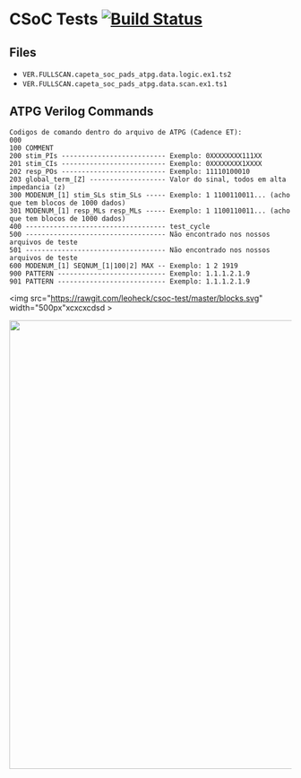 
# CSoC Tests [![Build Status](https://travis-ci.org/leoheck/csoc-test.svg?branch=master)](https://travis-ci.org/leoheck/csoc-test)

## Files

<!-- ~/Dropbox/CSOC-DFT-Tests/dft-psynth/atpg/testresults/verilog/VER.FULLSCAN.capeta_soc_pads_atpg.data.logic.ex1.ts2
~/Dropbox/CSOC-DFT-Tests/dft-psynth/atpg/testresults/verilog/VER.FULLSCAN.capeta_soc_pads_atpg.data.scan.ex1.ts1 -->

- `VER.FULLSCAN.capeta_soc_pads_atpg.data.logic.ex1.ts2`
- `VER.FULLSCAN.capeta_soc_pads_atpg.data.scan.ex1.ts1`


## ATPG Verilog Commands
```
Codigos de comando dentro do arquivo de ATPG (Cadence ET):
000
100 COMMENT
200 stim_PIs -------------------------- Exemplo: 0XXXXXXXX111XX
201 stim_CIs -------------------------- Exemplo: 0XXXXXXXX1XXXX
202 resp_POs -------------------------- Exemplo: 11110100010
203 global_term_[Z] ------------------- Valor do sinal, todos em alta impedancia (z)
300 MODENUM_[1] stim_SLs stim_SLs ----- Exemplo: 1 1100110011... (acho que tem blocos de 1000 dados)
301 MODENUM_[1] resp_MLs resp_MLs ----- Exemplo: 1 1100110011... (acho que tem blocos de 1000 dados)
400 ----------------------------------- test_cycle
500 ----------------------------------- Não encontrado nos nossos arquivos de teste
501 ----------------------------------- Não encontrado nos nossos arquivos de teste
600 MODENUM_[1] SEQNUM_[1|100|2] MAX -- Exemplo: 1 2 1919
900 PATTERN --------------------------- Exemplo: 1.1.1.2.1.9
901 PATTERN --------------------------- Exemplo: 1.1.1.2.1.9
```

<!-- USING for SVG images: https://rawgit.com/ -->

<!-- ![Alt text](https://rawgit.com/leoheck/nexys2-samples/master/samples/verilog/csoc_test/blocks.svg) -->
<img src="https://rawgit.com/leoheck/csoc-test/master/blocks.svg" width="500px"xcxcxcdsd  >

<!-- ![Alt text](https://rawgit.com/leoheck/nexys2-samples/master/samples/verilog/csoc_test/setup.svg) -->
<img src="https://rawgit.com/leoheck/csoc-test/master/setup.svg" width="800px">

